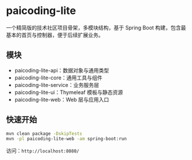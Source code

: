 # paicoding-lite

一个精简版的技术社区项目骨架，多模块结构，基于 Spring Boot 构建，包含最基本的首页与控制器，便于后续扩展业务。

## 模块
- paicoding-lite-api：数据对象与通用类型
- paicoding-lite-core：通用工具与组件
- paicoding-lite-service：业务服务层
- paicoding-lite-ui：Thymeleaf 模板与静态资源
- paicoding-lite-web：Web 层与应用入口

## 快速开始
```bash
mvn clean package -DskipTests
mvn -pl paicoding-lite-web -am spring-boot:run
```

访问：`http://localhost:8080/`